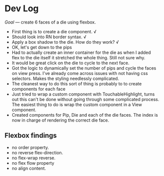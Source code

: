 # Dev Log

*Goal* — create 6 faces of a die using flexbox.

* First thing is to create a die component. √
* Should look into RN border syntax. √
* Apply a box shadow to the die. How do they work?  √
* OK, let's get down to the pips
* Had to actually create an inner container for the die as when I added flex to the die itself it stretched the whole thing. Still not sure why.
* It would be great click on the die to cycle to the next face.
* Got the logic to dynamically set the number of pips and cycle the faces on view press. I've already come across issues with not having css selectors. Makes the styling needlessly complicated.
* The cleanest way to do this sort of thing is probably to to create components for each face
* Just tried to wrap a custom component with TouchableHighlight, turns out this can't be done without going through some complicated process. The easiest thing to do is wrap the custom component in a View component.
* Created components for Pip, Die and each of the die faces. The index is now in charge of rendering the correct die face.

## Flexbox findings

* no order property.
* no reverse flex-direction.
* no flex-wrap reverse.
* no flex flow property
* no align content.
